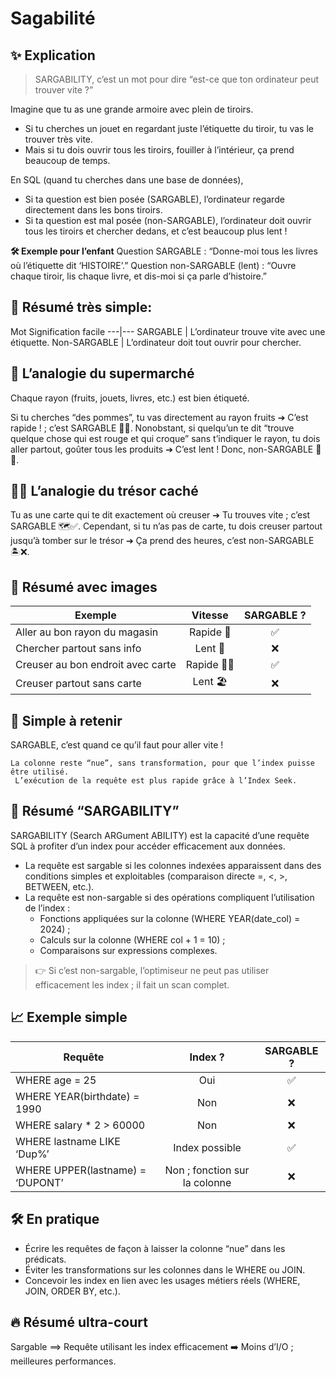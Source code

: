 # **Sagabilité**
## **✨ Explication**
> SARGABILITY, c’est un mot pour dire “est-ce que ton ordinateur peut trouver vite ?”  

Imagine que tu as une grande armoire avec plein de tiroirs.
* Si tu cherches un jouet en regardant juste l’étiquette du tiroir, tu vas le trouver très vite.
* Mais si tu dois ouvrir tous les tiroirs, fouiller à l’intérieur, ça prend beaucoup de temps.

En SQL (quand tu cherches dans une base de données),
* Si ta question est bien posée (SARGABLE), l’ordinateur regarde directement dans les bons tiroirs.
* Si ta question est mal posée (non-SARGABLE), l’ordinateur doit ouvrir tous les tiroirs et chercher dedans, et c’est beaucoup plus lent !

**🛠 Exemple pour l’enfant**
Question SARGABLE : “Donne-moi tous les livres où l’étiquette dit ‘HISTOIRE’.”
Question non-SARGABLE (lent) : “Ouvre chaque tiroir, lis chaque livre, et dis-moi si ça parle d’histoire.”

## **🎯 Résumé très simple**:
Mot	Signification facile
---|---
SARGABLE | L’ordinateur trouve vite avec une étiquette.
Non-SARGABLE | L’ordinateur doit tout ouvrir pour chercher.

## **🛒 L’analogie du supermarché**
Chaque rayon (fruits, jouets, livres, etc.) est bien étiqueté.

Si tu cherches “des pommes”, tu vas directement au rayon fruits ➔ C’est rapide ! ; c’est SARGABLE 🍏✅.
Nonobstant, si quelqu’un te dit “trouve quelque chose qui est rouge et qui croque” sans t’indiquer le rayon, tu dois aller partout, goûter tous les produits ➔ C’est lent ! Donc, non-SARGABLE 🍎❌.

## **🏴‍☠️ L’analogie du trésor caché**
Tu as une carte qui te dit exactement où creuser ➔ Tu trouves vite  ; c’est SARGABLE 🗺️✅.
Cependant, si tu n’as pas de carte, tu dois creuser partout jusqu’à tomber sur le trésor ➔ Ça prend des heures, c’est non-SARGABLE 🏝️❌.

## **🎯 Résumé avec images**
Exemple	| Vitesse | SARGABLE ?
---|:-:|:-:
Aller au bon rayon du magasin | Rapide 🚀 |  ✅
Chercher partout sans info | Lent 🐢 | ❌
Creuser au bon endroit avec carte | Rapide 🏴‍☠️ | ✅
Creuser partout sans carte | Lent 🏖️	| ❌
## **🧠 Simple à retenir**
SARGABLE, c’est quand ce qu’il faut pour aller vite !
```
La colonne reste “nue”, sans transformation, pour que l’index puisse être utilisé.  
 L’exécution de la requête est plus rapide grâce à l’Index Seek.
```
## **🎯 Résumé “SARGABILITY”**
SARGABILITY (Search ARGument ABILITY) est la capacité d’une requête SQL à profiter d’un index pour accéder efficacement aux données.

* La requête est sargable si les colonnes indexées apparaissent dans des conditions simples et exploitables (comparaison directe =, <, >, BETWEEN, etc.).
* La requête est non-sargable si des opérations compliquent l’utilisation de l’index :
  * Fonctions appliquées sur la colonne (WHERE YEAR(date_col) = 2024) ;
  * Calculs sur la colonne (WHERE col + 1 = 10) ;
  * Comparaisons sur expressions complexes.

> 👉 Si c’est non-sargable, l’optimiseur ne peut pas utiliser efficacement les index ; il fait un scan complet.

## **📈 Exemple simple**
Requête | Index ? | SARGABLE ?
---|:-:|:-:
WHERE age = 25 | Oui | ✅
WHERE YEAR(birthdate) = 1990 | Non | ❌
WHERE salary * 2 > 60000 | Non | ❌
WHERE lastname LIKE ‘Dup%’ | Index possible | ✅
WHERE UPPER(lastname) = ‘DUPONT’ | Non ; fonction sur la colonne | ❌
## **🛠️ En pratique**
* Écrire les requêtes de façon à laisser la colonne “nue” dans les prédicats.
* Éviter les transformations sur les colonnes dans le WHERE ou JOIN.
* Concevoir les index en lien avec les usages métiers réels (WHERE, JOIN, ORDER BY, etc.).

## **🔥 Résumé ultra-court**
Sargable ⟹ Requête utilisant les index efficacement ➡️ Moins d’I/O ; meilleures performances.